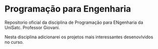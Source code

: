 # Programação para Engenharia

Repositorio oficial da disciplina de Programação para ENgenharia da UniSatc.
Professor Giovani.

Nesta disciplina adicionarei os projetos mais interessantes desenovlvidos no curso. 
